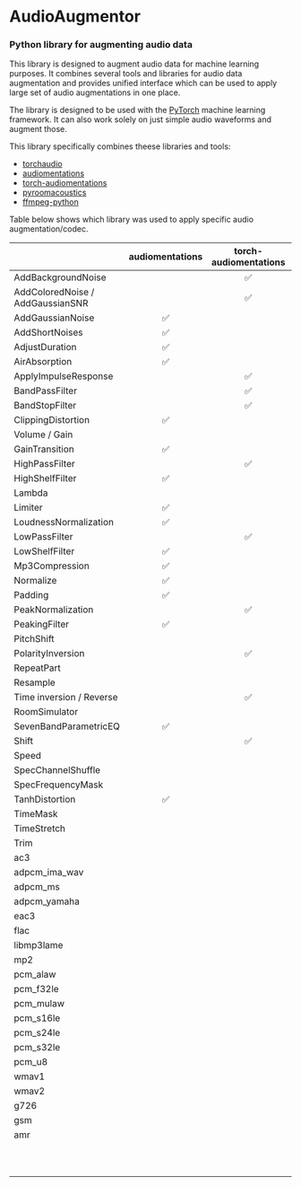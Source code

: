 # AudioAugmentor
### Python library for augmenting audio data
This library is designed to augment audio data for machine learning purposes. 
It combines several tools and libraries for audio data augmentation and provides unified interface which can be used to apply large set of audio augmentations in one place.

The library is designed to be used with the [PyTorch](https://pytorch.org) machine learning framework.
It can also work solely on just simple audio waveforms and augment those.

This library specifically combines theese libraries and tools:

- [torchaudio](https://pytorch.org/audio/stable/index.html)
- [audiomentations](https://github.com/iver56/audiomentations)
- [torch-audiomentations](https://github.com/asteroid-team/torch-audiomentations)
- [pyroomacoustics](https://github.com/LCAV/pyroomacoustics)
- [ffmpeg-python](https://github.com/kkroening/ffmpeg-python)



Table below shows which library was used to apply specific audio augmentation/codec.

|                                  | audiomentations | torch-audiomentations | torchaudio | pyroomacoustics | ffmpeg |
|----------------------------------|:---------------:|:---------------------:|:----------:|:---------------:|:------:|
| AddBackgroundNoise               |                 |           ✅          |            |                 |        |
| AddColoredNoise / AddGaussianSNR |                 |           ✅          |            |                 |        |
| AddGaussianNoise                 |        ✅       |                       |            |                 |        |
| AddShortNoises                   |        ✅       |                       |            |                 |        |
| AdjustDuration                   |        ✅       |                       |            |                 |        |
| AirAbsorption                    |        ✅       |                       |            |                 |        |
| ApplyImpulseResponse             |                 |           ✅          |            |                 |        |
| BandPassFilter                   |                 |           ✅          |            |                 |        |
| BandStopFilter                   |                 |           ✅          |            |                 |        |
| ClippingDistortion               |        ✅       |                       |            |                 |        |
| Volume / Gain                    |                 |                       |     ✅     |                 |        |
| GainTransition                   |        ✅       |                       |            |                 |        |
| HighPassFilter                   |                 |           ✅          |            |                 |        |
| HighShelfFilter                  |        ✅       |                       |            |                 |        |
| Lambda                           |                 |                       |            |                 |        |
| Limiter                          |        ✅       |                       |            |                 |        |
| LoudnessNormalization            |        ✅       |                       |            |                 |        |
| LowPassFilter                    |                 |           ✅          |            |                 |        |
| LowShelfFilter                   |        ✅       |                       |            |                 |        |
| Mp3Compression                   |        ✅       |                       |            |                 |        |
| Normalize                        |        ✅       |                       |            |                 |        |
| Padding                          |        ✅       |                       |            |                 |        |
| PeakNormalization                |                 |           ✅          |            |                 |        |
| PeakingFilter                    |        ✅       |                       |            |                 |        |
| PitchShift                       |                 |                       |     ✅     |                 |        |
| PolarityInversion                |                 |           ✅          |            |                 |        |
| RepeatPart                       |                 |                       |            |                 |        |
| Resample                         |                 |                       |            |                 |        |
| Time inversion / Reverse         |                 |           ✅          |            |                 |        |
| RoomSimulator                    |                 |                       |            |        ✅       |        |
| SevenBandParametricEQ            |       ✅        |                       |            |                 |        |
| Shift                            |                 |           ✅          |            |                 |        |
| Speed                            |                 |                       |     ✅     |                 |        |
| SpecChannelShuffle               |                 |                       |            |                 |        |
| SpecFrequencyMask                |                 |                       |     ✅     |                 |        |
| TanhDistortion                   |       ✅        |                       |            |                 |        |
| TimeMask                         |                 |                       |     ✅     |                 |        |
| TimeStretch                      |                 |                       |            |                 |        |
| Trim                             |                 |                       |            |                 |        |
| ac3                              |                 |                       |     ✅     |                 |        |
| adpcm_ima_wav                    |                 |                       |     ✅     |                 |        |
| adpcm_ms                         |                 |                       |     ✅     |                 |        |
| adpcm_yamaha                     |                 |                       |     ✅     |                 |        |
| eac3                             |                 |                       |     ✅     |                 |        |
| flac                             |                 |                       |     ✅     |                 |        |
| libmp3lame                       |                 |                       |     ✅     |                 |        |
| mp2                              |                 |                       |     ✅     |                 |        |
| pcm_alaw                         |                 |                       |     ✅     |                 |        |
| pcm_f32le                        |                 |                       |     ✅     |                 |        |
| pcm_mulaw                        |                 |                       |     ✅     |                 |        |
| pcm_s16le                        |                 |                       |     ✅     |                 |        |
| pcm_s24le                        |                 |                       |     ✅     |                 |        |
| pcm_s32le                        |                 |                       |     ✅     |                 |        |
| pcm_u8                           |                 |                       |     ✅     |                 |        |
| wmav1                            |                 |                       |     ✅     |                 |        |
| wmav2                            |                 |                       |     ✅     |                 |        |
| g726                             |                 |                       |            |                 |   ✅   |
| gsm                              |                 |                       |            |                 |   ✅   |
| amr                              |                 |                       |            |                 |   ✅   |
|                                  |                 |                       |            |                 |        |
|                                  |                 |                       |            |                 |        |
|                                  |                 |                       |            |                 |        |
|                                  |                 |                       |            |                 |        |
|                                  |                 |                       |            |                 |        |
|                                  |                 |                       |            |                 |        |
|                                  |                 |                       |            |                 |        |
|                                  |                 |                       |            |                 |        |
|                                  |                 |                       |            |                 |        |
|                                  |                 |                       |            |                 |        |
